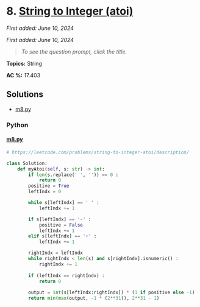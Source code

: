 # 8. [String to Integer (atoi)](<https://leetcode.com/problems/string-to-integer-atoi>)

*First added: June 10, 2024*

*First added: June 10, 2024*


> *To see the question prompt, click the title.*

**Topics:** String

**AC %:** 17.403


## Solutions

- [m8.py](<../my-submissions/m8.py>)
### Python
#### [m8.py](<../my-submissions/m8.py>)
```Python
# https://leetcode.com/problems/string-to-integer-atoi/description/

class Solution:
    def myAtoi(self, s: str) -> int:
        if len(s.replace(' ', '')) == 0 :
            return 0
        positive = True
        leftIndx = 0

        while s[leftIndx] == ' ' :
            leftIndx += 1

        if s[leftIndx] == '-' :
            positive = False
            leftIndx += 1
        elif s[leftIndx] == '+' :
            leftIndx += 1

        rightIndx = leftIndx
        while rightIndx < len(s) and s[rightIndx].isnumeric() :
            rightIndx += 1
        
        if (leftIndx == rightIndx) :
            return 0
        
        output = int(s[leftIndx:rightIndx]) * (1 if positive else -1)
        return min(max(output, -1 * (2**31)), 2**31 - 1)
        
```

